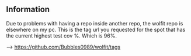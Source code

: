 ## Information

Due to problems with having a repo inside another repo, the wolfit repo is elsewhere on my pc. This is the tag url you requested for the spot 
that has the current highest test cov %. Which is 96%.

--> https://github.com/Bubbles0989/wolfit/tags